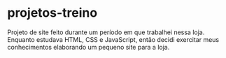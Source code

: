 # projetos-treino
 Projeto de site feito durante um período em que trabalhei nessa loja.
 Enquanto estudava HTML, CSS e JavaScript, então decidi exercitar meus conhecimentos elaborando um pequeno site para a loja.
